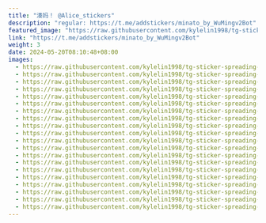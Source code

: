```yaml
---
title: "湊妈！ @Alice_stickers"
description: "regular: https://t.me/addstickers/minato_by_WuMingv2Bot"
featured_image: "https://raw.githubusercontent.com/kylelin1998/tg-sticker-spreading-worldwide-images/main/img/78315aba-525b-4ac1-a3e3-12982716a661.jpg"
link: "https://t.me/addstickers/minato_by_WuMingv2Bot"
weight: 3
date: 2024-05-20T08:10:48+08:00
images:
  - https://raw.githubusercontent.com/kylelin1998/tg-sticker-spreading-worldwide-images/main/img/78315aba-525b-4ac1-a3e3-12982716a661.jpg
  - https://raw.githubusercontent.com/kylelin1998/tg-sticker-spreading-worldwide-images/main/img/8586bab6-de1e-4cf0-85f5-ab7db33755e3.jpg
  - https://raw.githubusercontent.com/kylelin1998/tg-sticker-spreading-worldwide-images/main/img/c1bec507-fb4a-4fa7-849c-589a11781da2.jpg
  - https://raw.githubusercontent.com/kylelin1998/tg-sticker-spreading-worldwide-images/main/img/9d58a6fb-08a7-4c5d-a15f-656e3e20a108.jpg
  - https://raw.githubusercontent.com/kylelin1998/tg-sticker-spreading-worldwide-images/main/img/e63030de-311d-49e8-b6c6-598739a4d177.jpg
  - https://raw.githubusercontent.com/kylelin1998/tg-sticker-spreading-worldwide-images/main/img/40a6c879-c8de-46ca-b8d0-80e23a06dc6c.jpg
  - https://raw.githubusercontent.com/kylelin1998/tg-sticker-spreading-worldwide-images/main/img/bc839bbe-6b12-447d-8963-e151f81b596d.jpg
  - https://raw.githubusercontent.com/kylelin1998/tg-sticker-spreading-worldwide-images/main/img/c9156154-a147-4b3e-ae4e-d6cd0af3daee.jpg
  - https://raw.githubusercontent.com/kylelin1998/tg-sticker-spreading-worldwide-images/main/img/71569cad-a412-4810-8827-17f31b00c4a5.jpg
  - https://raw.githubusercontent.com/kylelin1998/tg-sticker-spreading-worldwide-images/main/img/1ac461b0-f1d4-4d0d-b973-b5f4ee5c947b.jpg
  - https://raw.githubusercontent.com/kylelin1998/tg-sticker-spreading-worldwide-images/main/img/38586f7e-83fc-4e09-9c53-65b4cecfb00b.jpg
  - https://raw.githubusercontent.com/kylelin1998/tg-sticker-spreading-worldwide-images/main/img/11679266-5d40-4c5e-bf68-b2c78bf363d8.jpg
  - https://raw.githubusercontent.com/kylelin1998/tg-sticker-spreading-worldwide-images/main/img/96754de9-e277-4961-9225-1f6fb030da19.jpg
  - https://raw.githubusercontent.com/kylelin1998/tg-sticker-spreading-worldwide-images/main/img/8b269ef0-1631-4f7d-a7ce-fe3d8c8855aa.jpg
  - https://raw.githubusercontent.com/kylelin1998/tg-sticker-spreading-worldwide-images/main/img/6bc524aa-1286-4a25-af6c-d6c3c7247a0f.jpg
  - https://raw.githubusercontent.com/kylelin1998/tg-sticker-spreading-worldwide-images/main/img/72d799a6-e08c-4a93-9756-8a6ef3f1565c.jpg
  - https://raw.githubusercontent.com/kylelin1998/tg-sticker-spreading-worldwide-images/main/img/485185e7-d933-4b64-ab14-e2e4bdbade0d.jpg
  - https://raw.githubusercontent.com/kylelin1998/tg-sticker-spreading-worldwide-images/main/img/d6ff192a-182e-49d6-b871-cc8e0ba22608.jpg
  - https://raw.githubusercontent.com/kylelin1998/tg-sticker-spreading-worldwide-images/main/img/4bea53d8-f48b-4d79-a4b2-07716a4271ba.jpg
  - https://raw.githubusercontent.com/kylelin1998/tg-sticker-spreading-worldwide-images/main/img/3995324b-25e7-4546-a5fe-f27718e8ee7a.jpg
---
```

